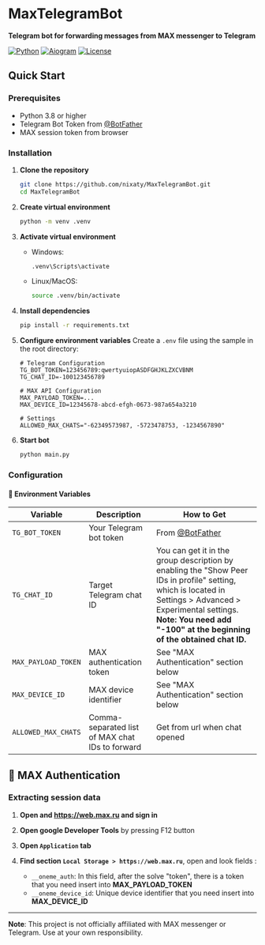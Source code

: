 # MaxTelegramBot

**Telegram bot for forwarding messages from MAX messenger to Telegram**

[![Python](https://img.shields.io/badge/Python-3.8%2B-blue.svg)](https://python.org)
[![Aiogram](https://img.shields.io/badge/Aiogram-3.x-green.svg)](https://docs.aiogram.dev/)
[![License](https://img.shields.io/badge/License-MIT-yellow.svg)](LICENSE)

## Quick Start

### Prerequisites

- Python 3.8 or higher
- Telegram Bot Token from [@BotFather](https://t.me/BotFather)
- MAX session token from browser

### Installation

1. **Clone the repository**
   ```bash
   git clone https://github.com/nixaty/MaxTelegramBot.git
   cd MaxTelegramBot
   ```

2. **Create virtual environment**
   ```bash
   python -m venv .venv
   ```

3. **Activate virtual environment**
   - Windows:
     ```bash
     .venv\Scripts\activate
     ```
   - Linux/MacOS:
     ```bash
     source .venv/bin/activate
     ```

4. **Install dependencies**
   ```bash
   pip install -r requirements.txt
   ```

5. **Configure environment variables**
   Create a `.env` file using the sample in the root directory:
   ```env
   # Telegram Configuration
   TG_BOT_TOKEN=123456789:qwertyuiopASDFGHJKLZXCVBNM
   TG_CHAT_ID=-100123456789

   # MAX API Configuration
   MAX_PAYLOAD_TOKEN=...
   MAX_DEVICE_ID=12345678-abcd-efgh-0673-987a654a3210

   # Settings
   ALLOWED_MAX_CHATS="-62349573987, -5723478753, -1234567890"
   ```

6. **Start bot**
   ```bash
   python main.py
   ```

### Configuration

#### 🔧 Environment Variables

| Variable | Description | How to Get |
|----------|-------------|------------|
| `TG_BOT_TOKEN` | Your Telegram bot token | From [@BotFather](https://t.me/BotFather) |
| `TG_CHAT_ID` | Target Telegram chat ID | You can get it in the group description by enabling the "Show Peer IDs in profile" setting, which is located in Settings > Advanced > Experimental settings. **Note: You need add "-100" at the beginning of the obtained chat ID.** |
| `MAX_PAYLOAD_TOKEN` | MAX authentication token | See "MAX Authentication" section below |
| `MAX_DEVICE_ID` | MAX device identifier | See "MAX Authentication" section below |
| `ALLOWED_MAX_CHATS` | Comma-separated list of MAX chat IDs to forward | Get from url when chat opened |

## 🔐 MAX Authentication

### Extracting session data

1. **Open and https://web.max.ru and sign in**
2. **Open google Developer Tools** by pressing F12 button
3. **Open `Application` tab**
4. **Find section `Local Storage > https://web.max.ru`**, open and look fields :

   - `__oneme_auth`: In this field, after the solve "token", there is a token that you need insert into **MAX_PAYLOAD_TOKEN**
   - `__oneme_device_id`: Unique device identifier that you need insert into **MAX_DEVICE_ID**


---

**Note**: This project is not officially affiliated with MAX messenger or Telegram. Use at your own responsibility.
